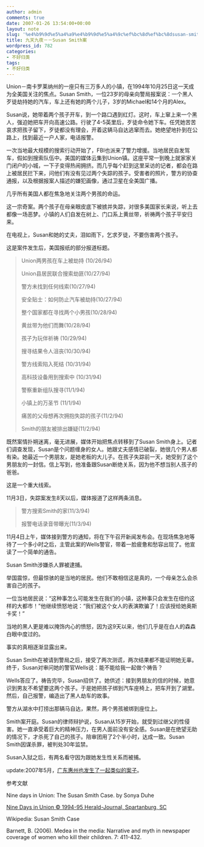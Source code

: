 ```yaml
---
author: admin
comments: true
date: 2007-01-26 13:54:00+00:00
layout: note
slug: '%e4%b9%9d%e5%a4%a9%e4%b9%9d%e5%a4%9c%ef%bc%8d%ef%bc%8dsusan-smith%e6%a1%88'
title: 九天九夜－－Susan Smith案
wordpress_id: 782
categories:
- 不好归类
tags:
- 不好归类
---
```


Union－南卡罗莱纳州的一座只有三万多人的小镇，在1994年10月25日这一天成为全美国关注的焦点。Susan Smith，一位23岁的母亲向警局报案说：一个黑人歹徒劫持她的汽车，车上还有她的两个儿子，3岁的Michael和14个月的Alex。

Susan说，她带着两个孩子开车，到一个路口遇到红灯。这时，车上窜上来一个黑人，强迫她把车开向高速公路。行驶了4-5英里后，歹徒命令她下车。任凭她苦苦哀求把孩子留下，歹徒都没有理会，开着这辆马自达逃窜而去。她绝望地扑到在公路上，找到最近一户人家，电话报警。

一次当地最大规模的搜索行动开始了，FBI也派来了警力增援。当地居民自发驾车，假如到搜索队伍中。美国的媒体云集到Union镇。这座平常一到晚上就家家关门闭户的小城，一下子变得热闹拥挤。而几乎每个赶到这里采访的记者，都会在路上被居民拦下来，问他们有没有见过两个失踪的孩子。受害者的照片，警方的协查通报，以及根据报案人描述的嫌犯画像，通过卫星在全美国广播。

几乎所有美国人都在焦急地关注两个男孩的命运。

这一宗奇案。两个孩子在母亲眼皮底下被掳并失踪，对很多美国家长来说，听上去都像一场恶梦。小镇的人们自发在树上、门口系上黄丝带，祈祷两个孩子平安归来。

在电视上，Susan和她的丈夫，泪如雨下，乞求歹徒，不要伤害两个孩子。

这是案件发生后，美国报纸的部分报道标题。





<blockquote>Union两男孩在车上被劫持 (10/26/94) 

Union县居民联合搜索劫匪(10/27/94)

警方未找到任何线索(10/27/94)

安全贴士：如何防止汽车被劫持(10/27/94)

整个国家都在寻找两个小男孩(10/28/94)

黄丝带为他们而舞(10/28/94)

孩子为玩伴祈祷 (10/29/94) 

搜寻结果令人沮丧(10/30/94) 

警方线索陷入死结 (10/31/94)

高科技设备用到搜索中 (10/31/94)

警察重新组队搜寻(11/1/94)

小镇上的万圣节 (11/1/94)

痛苦的父母想再次拥抱失踪的孩子(11/2/94) 

Smith的朋友被排出嫌疑(11/2/94)</blockquote>





既然案情扑朔迷离，毫无进展，媒体开始把焦点转移到了Susan Smith身上。记者们调查发现，Susan是个问题缠身的女人。她跟丈夫感情已破裂，她很几个男人都有染。她最近一个男朋友，是她老板的大儿子。在孩子失踪前一天，她受到了这个男朋友的一封信。信上写到，他准备跟Susan断绝关系，因为他不想当别人孩子的爸爸。

这是一个重大线索。

11月3日，失踪案发生8天以后，媒体报道了这样两条消息。





<blockquote>警方搜索Smith的家(11/3/94) 

报警电话录音带曝光(11/3/94)
</blockquote>




11月4日上午，媒体接到警方的通知，将在下午召开新闻发布会。在现场焦急地等待了一个多小时之后，主管此案的Wells警官，带着一脸疲惫和愁容出现了。他宣读了一个简单的通告。

Susan Smith涉嫌杀人罪被逮捕。

举国震惊，但最惊骇的是当地的居民。他们不敢相信这是真的，一个母亲怎么会杀害自己的孩子。

一位当地居民说：“这种事怎么可能发生在我们的小镇，这种事只会发生在纽约这样的大都市！”他继续愤怒地说：“我们被这个女人的表演欺骗了！应该授给她奥斯卡奖！”

当地的黑人更是难以掩饰内心的愤怒，因为这9天以来，他们几乎是在白人的森森白眼中度过的。

事实的真相逐渐显露出来。

Susan Smith在被请到警局之后，接受了两次测谎，两次结果都不能证明她无辜。终于，Susan对审问她的警官Wells说：能不能给我一起做个祷告？

Wells答应了。祷告完毕，Susan招供了。她供述：接到男朋友的信的时候，她意识到男友不希望要这两个孩子。于是她把孩子绑到汽车座椅上，把车开到了湖里。然后，自己报警，编造出了黑人劫车的故事。

警方从湖水中打捞出那辆马自达，果然，两个男孩被绑到座位上。

Smith案开庭。Susan的律师辩护说，Susan从15岁开始，就受到过继父的性侵害。她一直承受着巨大的精神压力，在男人面前没有安全感。Susan是在绝望无助的情况下，才杀死了自己的孩子。陪审团用了2个半小时，达成一致。Susan Smith因谋杀罪，被判处30年监禁。

Susan入狱之后，有两名看守因为跟她发生性关系而被捕。

update:2007年5月，[广东惠州也发生了一起类似的案子](http://www.tianya8.net/2007/05/blog-post_13.html)。

参考文献

Nine days in Union: The Susan Smith Case. by Sonya Duhe

[Nine Days in Union © 1994-95 Herald-Journal, Spartanburg, SC](http://www.teleplex.net/shj/smith/ninedays/ninedays.html)

Wikipedia: Susan Smith Case

Barnett, B. (2006). Medea in the media: Narrative and myth in newspaper coverage of women who kill their children. 7: 411-432.
